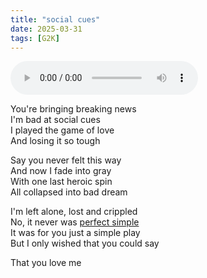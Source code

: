 ```yaml
---
title: "social cues"
date: 2025-03-31
tags: [G2K]
---
```


<audio controls src="/social-cues.ogg" preload="metadata"></audio>

You're bringing breaking news  
I'm bad at social cues  
I played the game of love  
And losing it so tough  

Say you never felt this way  
And now I fade into gray  
With one last heroic spin  
All collapsed into bad dream  

I'm left alone, lost and crippled  
No, it never was [perfect simple]  
It was for you just a simple play  
But I only wished that you could say  

That you love me  

[perfect simple]: https://art.orsinium.dev/posts/poetry/perfect-simple/
